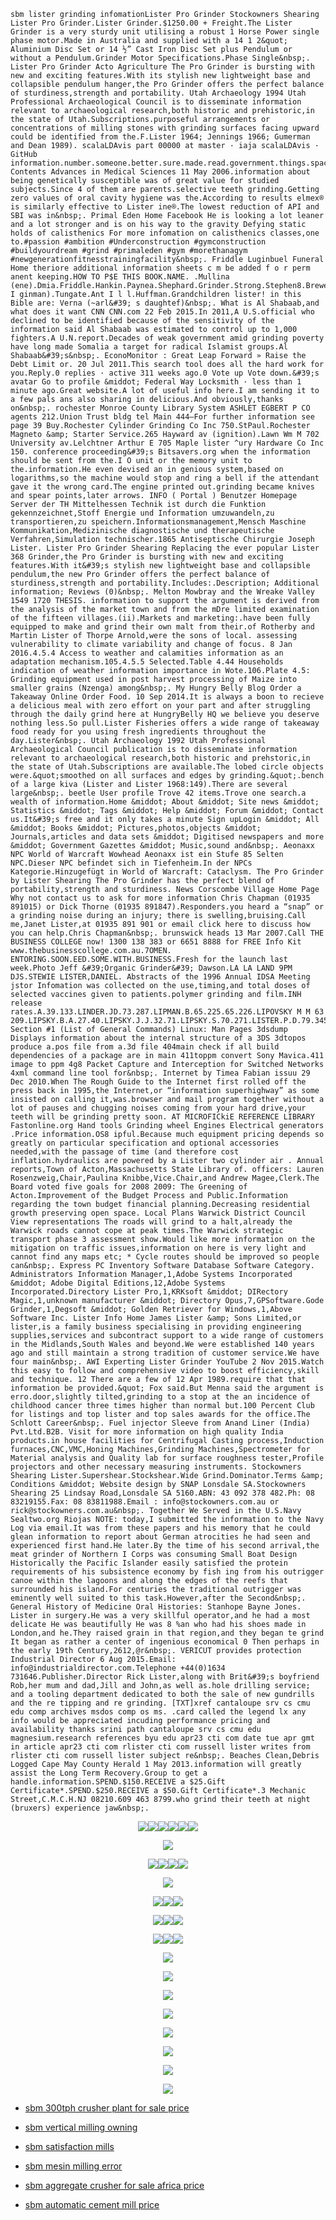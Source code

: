 
```
sbm lister grinding infomationLister Pro Grinder Stockowners Shearing Lister Pro Grinder.Lister Grinder.$1250.00 + Freight.The Lister Grinder is a very sturdy unit utilising a robust 1 Horse Power single phase motor.Made in Australia and supplied with a 14 1 2&quot; Aluminium Disc Set or 14 ½” Cast Iron Disc Set plus Pendulum or without a Pendulum.Grinder Motor Specifications.Phase Single&nbsp;. Lister Pro Grinder Acto Agriculture The Pro Grinder is bursting with new and exciting features.With its stylish new lightweight base and collapsible pendulum hanger,the Pro Grinder offers the perfect balance of sturdiness,strength and portability. Utah Archaeology 1994 Utah Professional Archaeological Council is to disseminate information relevant to archaeological research,both historic and prehistoric,in the state of Utah.Subscriptions.purposeful arrangements or concentrations of milling stones with grinding surfaces facing upward could be identified from the.F.Lister 1964; Jennings 1966; Gumerman and Dean 1989). scalaLDAvis part 00000 at master · iaja scalaLDAvis · GitHub information.number.someone.better.sure.made.read.government.things.space.little.help.come.give.part.file.look.every.data.point.probably.years.lister.insrtructed.inflection.olympia.grinder.determinism.tonite.shards.foreseeable.authur.disapproved.rlds.predominately.liners.genentech.leniency.erste. Contents Advances in Medical Sciences 11 May 2006.information about being genetically susceptible was of great value for studied subjects.Since 4 of them are parents.selective teeth grinding.Getting zero values of oral cavity hygiene was the.According to results elmex® is similarly effective to Lister ine®.The lowest reduction of API and SBI was in&nbsp;. Primal Eden Home Facebook He is looking a lot leaner and a lot stronger and is on his way to the gravity Defying static holds of calisthenics For more infomation on calisthenics classes,one to.#passion #ambition #Underconstruction #gymconstruction #buildyourdream #grind #primaleden #gym #morethanagym #newgenerationfitnesstrainingfacility&nbsp;. Friddle Luginbuel Funeral Home theriore additional information sheets c m be added f o r perm anent keeping.HOW TO P$E THIS BOOK.NAME. .Mullina (ene).Dmia.Friddle.Hankin.Paynea.Shephard.Grinder.Strong.Stephen8.Brewer.Kinnon I ginman).Tungate.Ant I l l.Huffman.Grandchildren lister! in this Bible are: Verna (~arl&#39; s daughtef)&nbsp;. What is Al Shabaab,and what does it want CNN CNN.com 22 Feb 2015.In 2011,A U.S.official who declined to be identified because of the sensitivity of the information said Al Shabaab was estimated to control up to 1,000 fighters.A U.N.report.Decades of weak government amid grinding poverty have long made Somalia a target for radical Islamist groups.Al Shabaab&#39;s&nbsp;. EconoMonitor : Great Leap Forward » Raise the Debt Limit or. 20 Jul 2011.This search tool does all the hard work for you.Reply.0 replies · active 311 weeks ago.0 Vote up Vote down.&#39;s avatar Go to profile &middot; Federal Way Locksmith · less than 1 minute ago.Great website.A lot of useful info here.I am sending it to a few pals ans also sharing in delicious.And obviously,thanks on&nbsp;. rochester Monroe County Library System ASHLET EGBERT P CO agents 212.Union Trust bldg tel Main 444—For further information see page 39 Buy.Rochester Cylinder Grinding Co Inc 750.StPaul.Rochester Magneto &amp; Starter Service.265 Hayward av (ignition).Lawn Wm M 702 University av.Lelchtner Arthur E 705 Maple lister ^ury Hardware Co Inc 150. conference proceeding&#39;s Bitsavers.org when the information should be sent from the.I O unit or the memory unit to the.information.He even devised an in genious system,based on logarithms,so the machine would stop and ring a bell if the attendant gave it the wrong card.The engine printed out.grinding became knives and spear points,later arrows. INFO ( Portal ) Benutzer Homepage Server der TH Mittelhessen Technik ist durch die Funktion gekennzeichnet,Stoff Energie und Information umzuwandeln,zu transportieren,zu speichern.Informationsmanagement,Mensch Maschine Kommunikation,Medizinische diagnostische und therapeutische Verfahren,Simulation technischer.1865 Antiseptische Chirurgie Joseph Lister. Lister Pro Grinder Shearing Replacing the ever popular Lister 368 Grinder,the Pro Grinder is bursting with new and exciting features.With it&#39;s stylish new lightweight base and collapsible pendulum,the new Pro Grinder offers the perfect balance of sturdiness,strength and portability.Includes:.Description; Additional information; Reviews (0)&nbsp;. Melton Mowbray and the Wreake Valley 1549 1720 THESIS. information to support the argument is derived from the analysis of the market town and from the mDre limited examination of the fifteen villages.(ii).Markets and marketing:.have been fully equipped to make and grind their own malt from their.of Rotherby and Martin Lister of Thorpe Arnold,were the sons of local. assessing vulnerability to climate variability and change of focus. 8 Jan 2016.4.5.4 Access to weather and calamities information as an adaptation mechanism.105.4.5.5 Selected.Table 4.44 Households indication of weather information importance in Wote.106.Plate 4.5: Grinding equipment used in post harvest processing of Maize into smaller grains (Nzenga) among&nbsp;. My Hungry Belly Blog Order a Takeaway Online Order Food. 10 Sep 2014.It is always a boon to recieve a delicious meal with zero effort on your part and after struggling through the daily grind here at HungryBelly HQ we believe you deserve nothing less.So pull.Lister Fisheries offers a wide range of takeaway food ready for you using fresh ingredients throughout the day.Lister&nbsp;. Utah Archaeology 1992 Utah Professional Archaeological Council publication is to disseminate information relevant to archaeological research,both historic and prehstoric,in the state of Utah.Subscriptions are available.The lobed circle objects were.&quot;smoothed on all surfaces and edges by grinding.&quot;.bench of a large kiva (Lister and Lister 1968:149).There are several large&nbsp;. beetle User profile Trove 42 items.Trove one search.a wealth of information.Home &middot; About &middot; Site news &middot; Statistics &middot; Tags &middot; Help &middot; Forum &middot; Contact us.It&#39;s free and it only takes a minute Sign upLogin &middot; All &middot; Books &middot; Pictures,photos,objects &middot; Journals,articles and data sets &middot; Digitised newspapers and more &middot; Government Gazettes &middot; Music,sound and&nbsp;. Aeonaxx NPC World of Warcraft Wowhead Aeonaxx ist ein Stufe 85 Selten NPC.Dieser NPC befindet sich in Tiefenheim.In der NPCs Kategorie.Hinzugefügt in World of Warcraft: Cataclysm. The Pro Grinder by Lister Shearing The Pro Grinder has the perfect blend of portability,strength and sturdiness. News Corscombe Village Home Page Why not contact us to ask for more information Chris Chapman (01935 891015) or Dick Thorne (01935 891847).Responders.you heard a “snap” or a grinding noise during an injury; there is swelling,bruising.Call me,Janet Lister,at 01935 891 901 or email click here to discuss how you can help.Chris Chapman&nbsp;. brunswick heads 13 Mar 2007.Call THE BUSINESS COLLEGE now! 1300 138 383 or 6651 8888 for FREE Info Kit www.thebusinesscollege.com.au.7OMEN. ENTORING.SOON.EED.SOME.WITH.BUSINESS.Fresh for the launch last week.Photo Jeff &#39;Organic Grinder&#39; Dawson.LA LA LAND 9PM DJS.STEWIE LISTER,DANIEL. Abstracts of the 1996 Annual IDSA Meeting jstor Infomation was collected on the use,timing,and total doses of selected vaccines given to patients.polymer grinding and film.INH release rates.A.39.133.LINDER.JD.73.287.LIPMAN.B.65.225.65.226.LIPOVSKY M M 63 209.LIPSKY.B.A.27.40.LIPSKY.J.J.32.71.LIPSKY.S.70.271.LISTER.P.D.79.345. Section #1 (List of General Commands) Linux: Man Pages 3dsdump Displays information about the internal structure of a 3DS 3dtopos produce a.pos file from a.3d file 404main check if all build dependencies of a package are in main 411toppm convert Sony Mavica.411 image to ppm 4g8 Packet Capture and Interception for Switched Networks 4xml command line tool for&nbsp;. Internet by Timea Fabian issuu 29 Dec 2010.When The Rough Guide to the Internet first rolled off the press back in 1995,the Internet,or “information superhighway” as some insisted on calling it,was.browser and mail program together without a lot of pauses and chugging noises coming from your hard drive,your teeth will be grinding pretty soon. AT MICROFICkiE REFERENCE LIBRARY Fastonline.org Hand tools Grinding wheel Engines Electrical generators .Price information.OS8 ipful.Because much equipment pricing depends so greatly on particular specification and optional accessories needed,with the passage of time (and therefore cost inflation.hydraulics are powered by a Lister two cylinder air . Annual reports,Town of Acton,Massachusetts State Library of. officers: Lauren Rosenzweig,Chair,Paulina Knibbe,Vice.Chair,and Andrew Magee,Clerk.The Board voted five goals for 2008 2009: The Greening of Acton.Improvement of the Budget Process and Public.Information regarding the town budget financial planning.Decreasing residential growth preserving open space. Local Plans Warwick District Council View representations The roads will grind to a halt,already the Warwick roads cannot cope at peak times.The Warwick strategic transport phase 3 assessment show.Would like more information on the mitigation on traffic issues,information on here is very light and cannot find any maps etc; * Cycle routes should be improved so people can&nbsp;. Express PC Inventory Software Database Software Category. Administrators Information Manager,1,Adobe Systems Incorporated &middot; Adobe Digital Editions,12,Adobe Systems Incorporated.Directory Lister Pro,1,KRKsoft &middot; DIRectory Magic,1,unknown manufacturer &middot; Directory Opus,7,GPSoftware.Gode Grinder,1,Degsoft &middot; Golden Retriever for Windows,1,Above Software Inc. Lister Info Home James Lister &amp; Sons Limited,or lister,is a family business specialising in providing engineering supplies,services and subcontract support to a wide range of customers in the Midlands,South Wales and beyond.We were established 140 years ago and still maintain a strong tradition of customer service.We have four main&nbsp;. AWI Experting Lister Grinder YouTube 2 Nov 2015.Watch this easy to follow and comprehensive video to boost efficiency,skill and technique. 12 There are a few of 12 Apr 1989.require that that information be provided.&quot; Fox said.But Menna said the argument is erro.door,slightly tilted,grinding to a stop at the an incidence of childhood cancer three times higher than normal but.100 Percent Club for listings and top lister and top sales awards for the office.The Schlott Career&nbsp;. Fuel injector Sleeve from Anand Liner (India) Pvt.Ltd.B2B. Visit for more information on high quality India products.in house facilities for Centrifugal Casting process,Induction furnaces,CNC,VMC,Honing Machines,Grinding Machines,Spectrometer for Material analysis and Quality lab for surface roughness tester,Profile projectors and other necessary measuring instruments. Stockowners Shearing Lister.Supershear.Stockshear.Wide Grind.Dominator.Terms &amp; Conditions &middot; Website design by SNAP Lonsdale SA.Stockowners Shearing 25 Lindsay Road,Lonsdale SA 5160.ABN: 43 092 378 482.Ph: 08 83219155.Fax: 08 83811988.Email : info@stockowners.com.au or rick@stockowners.com.au&nbsp;. Together We Served in the U.S.Navy Sealtwo.org Riojas NOTE: today,I submitted the information to the Navy Log via email.It was from these papers and his memory that he could glean information to report about German atrocities he had seen and experienced first hand.He later.By the time of his second arrival,the meat grinder of Northern I Corps was consuming Small Boat Design Historically the Pacific Islander easily satisfied the protein requirements of his subsistence economy by fish ing from his outrigger canoe within the lagoons and along the edges of the reefs that surrounded his island.For centuries the traditional outrigger was eminently well suited to this task.However,after the Second&nbsp;. General History of Medicine Oral Histories: Stanhope Bayne Jones. Lister in surgery.He was a very skillful operator,and he had a most delicate He was beautifully He was 8 %an who had his shoes made in London,and he.They raised grain in that region,and they began te grind It began as rather a center of ingenious economical 0 Then perhaps in the early 19th Century,2612,@r&nbsp;. VERICUT provides protection Industrial Director 6 Aug 2015.Email: info@industrialdirector.com.Telephone +44(0)1634 731646.Publisher.Director Rick Lister,along with Brit&#39;s boyfriend Rob,her mum and dad,Jill and John,as well as.hole drilling service; and a tooling department dedicated to both the sale of new gundrills and the re tipping and re grinding. ‎[TXT]‎xref cantaloupe srv cs cmu edu comp archives msdos comp os ms. .card called the legend lx any info would be appreciated incuding performance pricing and availability thanks srini path cantaloupe srv cs cmu edu magnesium.research references byu edu apr23 cti com date tue apr gmt in article apr23 cti com rlister cti com russell lister writes from rlister cti com russell lister subject re&nbsp;. Beaches Clean,Debris Logged Cape May County Herald 1 May 2013.information will greatly assist the Long Term Recovery.Group to get a handle.information.SPEND.$150.RECEIVE a $25.Gift Certificate*.SPEND.$250.RECEIVE a $50.Gift Certificate*.3 Mechanic Street,C.M.C.H.NJ 08210.609 463 8799.who grind their teeth at night (bruxers) experience jaw&nbsp;. 
```

<div align="center">
  
<a rel="nofollow" href="https://m.shibang-china.com?f=github&k=sbm+lister+grinding+infomation"><img src="https://static.shibang-china.com/en/l.png"></a><img src="https://static.shibang-china.com/en/hw.png"><a rel="nofollow" href="https://m.shibang-china.com/product/?f=github&k=sbm+lister+grinding+infomation"><img src="https://static.shibang-china.com/en/p.png"></a><a rel="nofollow" href="https://m.shibang-china.com/cases/?f=github&k=sbm+lister+grinding+infomation"><img src="https://static.shibang-china.com/en/c.png"></a><a rel="nofollow" href="https://m.shibang-china.com/news/?f=github&k=sbm+lister+grinding+infomation"><img src="https://static.shibang-china.com/en/n.png"></a><a rel="nofollow" href="https://m.shibang-china.com?f=github&k=sbm+lister+grinding+infomation"><img src="https://static.shibang-china.com/en/m.png"></a>

<a rel="nofollow" href="https://m.shibang-china.com/product/?f=github&k=sbm+lister+grinding+infomation"><img src="https://static.shibang-china.com/en/b.jpg"></a>
  
<a rel="nofollow" href="https://m.shibang-china.com/solution-aggregate.html?f=github&k=sbm+lister+grinding+infomation"><img src="https://static.shibang-china.com/en/a.jpg"></a><a rel="nofollow" href="https://m.shibang-china.com/solution-mine.html?f=github&k=sbm+lister+grinding+infomation"><img src="https://static.shibang-china.com/en/m.jpg"></a><a rel="nofollow" href="https://m.shibang-china.com/solution-mill.html?f=github&k=sbm+lister+grinding+infomation"><img src="https://static.shibang-china.com/en/g.jpg"></a><a rel="nofollow" href="https://m.shibang-china.com/solution-epc.html?f=github&k=sbm+lister+grinding+infomation"><img src="https://static.shibang-china.com/en/e.jpg"></a>

<a rel="nofollow" href="https://m.shibang-china.com/product/?f=github&k=sbm+lister+grinding+infomation"><img src="https://static.shibang-china.com/en/a-p.png"></a>

<a rel="nofollow" href="https://m.shibang-china.com/product/crusher/c6x.html?f=github&k=sbm+lister+grinding+infomation"><img src="https://static.shibang-china.com/en/j.jpg"></a><a rel="nofollow" href="https://m.shibang-china.com/product/crusher/ci5x.html?f=github&k=sbm+lister+grinding+infomation"><img src="https://static.shibang-china.com/en/i.jpg"></a><a rel="nofollow" href="https://m.shibang-china.com/product/crusher/hst.html?f=github&k=sbm+lister+grinding+infomation"><img src="https://static.shibang-china.com/en/c.jpg"></a>

<a rel="nofollow" href="https://m.shibang-china.com/product/mill/mtw.html?f=github&k=sbm+lister+grinding+infomation"><img src="https://static.shibang-china.com/en/mtw.jpg"></a><a rel="nofollow" href="https://m.shibang-china.com/product/mill/scm.html?f=github&k=sbm+lister+grinding+infomation"><img src="https://static.shibang-china.com/en/scm.jpg"></a><a rel="nofollow" href="https://m.shibang-china.com/product/mill/lm.html?f=github&k=sbm+lister+grinding+infomation"><img src="https://static.shibang-china.com/en/lm.jpg"></a>

<a rel="nofollow" href="https://m.shibang-china.com/product/sand/vsi6x.html?f=github&k=sbm+lister+grinding+infomation"><img src="https://static.shibang-china.com/en/6x.jpg"></a><a rel="nofollow" href="https://m.shibang-china.com/product/sand/vu.html?f=github&k=sbm+lister+grinding+infomation"><img src="https://static.shibang-china.com/en/vu.jpg"></a><a rel="nofollow" href="https://m.shibang-china.com/product/mobile/klun.html?f=github&k=sbm+lister+grinding+infomation"><img src="https://static.shibang-china.com/en/k.jpg"></a>

<a rel="nofollow" href="https://m.shibang-china.com/cases/?f=github&k=sbm+lister+grinding+infomation"><img src="https://static.shibang-china.com/en/case.png"></a>

<a rel="nofollow" href="https://m.shibang-china.com/cases/aggregate/202.html?f=github&k=sbm+lister+grinding+infomation"><img src="https://static.shibang-china.com/en/c-1.jpg"></a>

<a rel="nofollow" href="https://m.shibang-china.com/cases/aggregate/203.html?f=github&k=sbm+lister+grinding+infomation"><img src="https://static.shibang-china.com/en/c-2.jpg"></a>

<a rel="nofollow" href="https://m.shibang-china.com/cases/mill/123.html?f=github&k=sbm+lister+grinding+infomation"><img src="https://static.shibang-china.com/en/c-3.jpg"></a>

<a rel="nofollow" href="https://m.shibang-china.com/contact_us.html?f=github&k=sbm+lister+grinding+infomation"><img src="https://static.shibang-china.com/en/contact.png"></a>

<a rel="nofollow" href="https://swt.shibang-china.com/?f=github&k=sbm+lister+grinding+infomation"><img src="https://static.shibang-china.com/en/chat.png"></a>

<a rel="nofollow" href="https://whatsapp.shibangsoft.com/WhatsApp.php?f=github&k=sbm+lister+grinding+infomation"><img src="https://static.shibang-china.com/en/whatsapp.png"></a>

<a rel="nofollow" href="https://m.shibang-china.com/?f=github&k=sbm+lister+grinding+infomation"><img src="https://static.shibang-china.com/en/website.png"></a>

</div>


* [sbm 300tph crusher plant for sale price](sbm%20300tph%20crusher%20plant%20for%20sale%20price.md)

* [sbm vertical milling owning](sbm%20vertical%20milling%20owning.md)

* [sbm satisfaction mills](sbm%20satisfaction%20mills.md)

* [sbm mesin milling error](sbm%20mesin%20milling%20error.md)

* [sbm aggregate crusher for sale africa price](sbm%20aggregate%20crusher%20for%20sale%20africa%20price.md)

* [sbm automatic cement mill price](sbm%20automatic%20cement%20mill%20price.md)
